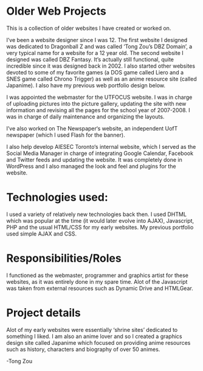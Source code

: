 Older Web Projects
==============

This is a collection of older websites I have created or worked on. 

I’ve been a website designer since I was 12. The first website I designed was dedicated to Dragonball Z and was called ‘Tong Zou’s DBZ Domain’, a very typical name for a website for a 12 year old. The second website I designed was called DBZ Fantasy. It’s actually still functional, quite incredible since it was designed back in 2002. I also started other websites devoted to some of my favorite games (a DOS game called Liero and a SNES game called Chrono Trigger) as well as an anime resource site (called Japanime). I also have my previous web portfolio design below.

I was appointed the webmaster for the UTFOCUS website. I was in charge of uploading pictures into the picture gallery, updating the site with new information and revising all the pages for the school year of 2007-2008. I was in charge of daily maintenance and organizing the layouts.

I’ve also worked on The Newspaper‘s website, an independent UofT newspaper (which I used Flash for the banner).

I also help develop AIESEC Toronto‘s internal website, which I served as the Social Media Manager in charge of integrating Google Calendar, Facebook and Twitter feeds and updating the website. It was completely done in WordPress and I also managed the look and feel and plugins for the website.

Technologies used:
==============
I used a variety of relatively new technologies back then. I used DHTML which was popular at the time (it would later evolve into AJAX), Javascript, PHP and the usual HTML/CSS for my early websites. My previous portfolio used simple AJAX and CSS.

Responsibilities/Roles
==============
I functioned as the webmaster, programmer and graphics artist for these websites, as it was entirely done in my spare time. Alot of the Javascript was taken from external resources such as Dynamic Drive and HTMLGear.

Project details
==============
Alot of my early websites were essentially ‘shrine sites’ dedicated to something I liked. I am also an anime lover and so I created a graphics design site called Japanime which focused on providing anime resources such as history, characters and biography of over 50 animes.

-Tong Zou
